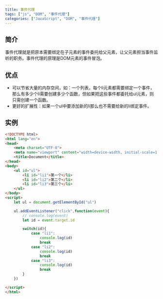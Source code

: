 ```yaml
---
title: 事件代理
tags: ["js", "DOM", "事件代理"]
categories: ["JavaScript", "DOM", "事件代理"]
---
```


<!--more-->

## 简介

事件代理就是把原本需要绑定在子元素的事件委托给父元素，让父元素担当事件监听的职务。事件代理的原理是DOM元素的事件冒泡。

## 优点

- 可以节省大量的内存空间，如：一个列表，每个li元素都需要绑定一个事件，那么有多少个li需要创建多少个函数，但如果把这些事件都委托给ul元素，则只需创建一个函数。
- 更好的扩展性：如果一个ul中要添加新的li那么也不需要给新的li绑定事件。

## 实例

```html
<!DOCTYPE html>
<html lang="en">
<head>
    <meta charset="UTF-8">
    <meta name="viewport" content="width=device-width, initial-scale=1.0">
    <title>Document</title>
</head>
<body>
    <ul id="ul">
        <li id="li1">第一个</li>
        <li id="li2">第二个</li>
        <li id="li3">第三个</li>
    </ul>
</body>
<script>
    let ul = document.getElementById("ul")

    ul.addEventListener("click",function(event){
        // console.log(event)
        let id = event.target.id

        switch(id){
            case "li1":
                console.log(id)
                break
            case "li2":
                console.log(id)
                break
            case "li3":
                console.log(id)
                break
        }
    })

</script>
</html>
```


